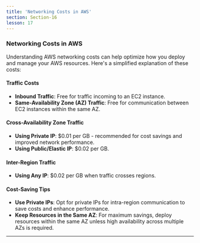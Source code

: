 ```yaml
---
title: 'Networking Costs in AWS'
section: Section-16
lesson: 17
---
```


### Networking Costs in AWS

Understanding AWS networking costs can help optimize how you deploy and manage your AWS resources. Here's a simplified explanation of these costs:

<!-- pagebreak -->

#### Traffic Costs

- **Inbound Traffic**: Free for traffic incoming to an EC2 instance.
- **Same-Availability Zone (AZ) Traffic**: Free for communication between EC2 instances within the same AZ.

<!-- pagebreak -->

#### Cross-Availability Zone Traffic

- **Using Private IP**: $0.01 per GB - recommended for cost savings and improved network performance.
- **Using Public/Elastic IP**: $0.02 per GB.

<!-- pagebreak -->

#### Inter-Region Traffic

- **Using Any IP**: $0.02 per GB when traffic crosses regions.

#### Cost-Saving Tips

- **Use Private IPs**: Opt for private IPs for intra-region communication to save costs and enhance performance.
- **Keep Resources in the Same AZ**: For maximum savings, deploy resources within the same AZ unless high availability across multiple AZs is required.

---
